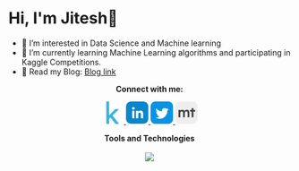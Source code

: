 # Hi, I'm Jitesh👋

- 👀 I’m interested in Data Science and Machine learning
- 🌱 I’m currently learning Machine Learning algorithms and participating in Kaggle Competitions.
- 📑 Read my Blog: [Blog link](https://jitesh117.github.io/)

<p align="center"><b>Connect with me:</b></p>
<p align="center"> 
<a href="https://www.kaggle.com/jiteshkumarsahoo" target="_blank"> <img src="icons/kaggle.svg" alt="Kaggle" width="40" height="40" /> </a> 
<a href="https://www.linkedin.com/in/jitesh117" target="_blank"> <img src="icons/linkedin.svg" alt="LinkedIn" width="40" height="40" /> </a> 
<a href="https://twitter.com/Jitesh_117" target="_blank"> <img src="icons/twitter.svg" alt="Twitter" width="40" height="40" /> </a> 
<a href="https://monkeytype.com/profile/jitesh117" target="_blank"> <img src="https://raw.githubusercontent.com/monkeytype-hub/monkeytype-icon/master/monkeytype-icon/svg/paper.svg" alt="Twitter" width="40" height="40" /> </a> 
</p>

<p align="center">
 <b>Tools and Technologies</b>
 <br>
 <br>
    <a href="https://skillicons.dev">
      <img src="https://skillicons.dev/icons?i=go,neovim,html,css,flutter,dart,figma,firebase,md,python,sklearn,linux,ubuntu,bash,c,cpp,vscode,vim,flask,git,github,&perline=7" />
    </a>
</p>
